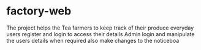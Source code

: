 # factory-web
The project helps the Tea farmers to keep track of their produce everyday
users register and login to  access their details
Admin login and manipulate the users details when required also make changes to the noticeboa
